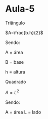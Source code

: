 # Aula-5
Triângulo

$A=\frac{b.h}{2}$

Sendo:

A = área

B = base

h = altura


Quadrado

$A=L^{2}$

Sendo:

A = área
L = lado
